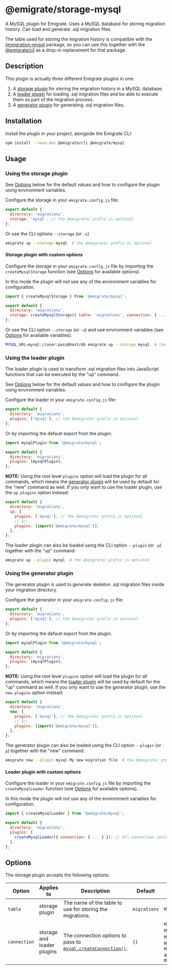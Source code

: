 # @emigrate/storage-mysql

A MySQL plugin for Emigrate. Uses a MySQL database for storing migration history. Can load and generate .sql migration files.

The table used for storing the migration history is compatible with the [immigration-mysql](https://github.com/joakimbeng/immigration-mysql) package, so you can use this together with the [@emigrate/cli](../cli) as a drop-in replacement for that package.

## Description

This plugin is actually three different Emigrate plugins in one:

1. A [storage plugin](#using-the-storage-plugin) for storing the migration history in a MySQL database.
2. A [loader plugin](#using-the-loader-plugin) for loading .sql migration files and be able to execute them as part of the migration process.
3. A [generator plugin](#using-the-generator-plugin) for generating .sql migration files.

## Installation

Install the plugin in your project, alongside the Emigrate CLI:

```bash
npm install --save-dev @emigrate/cli @emigrate/mysql
```

## Usage

### Using the storage plugin

See [Options](#options) below for the default values and how to configure the plugin using environment variables.

Configure the storage in your `emigrate.config.js` file:

```js
export default {
  directory: 'migrations',
  storage: 'mysql', // the @emigrate/ prefix is optional
};
```

Or use the CLI options `--storage` (or `-s`)

```bash
emigrate up --storage mysql  # the @emigrate/ prefix is optional
```

#### Storage plugin with custom options

Configure the storage in your `emigrate.config.js` file by importing the `createMysqlStorage` function (see [Options](#options) for available options).

In this mode the plugin will _not_ use any of the environment variables for configuration.

```js
import { createMysqlStorage } from '@emigrate/mysql';

export default {
  directory: 'migrations',
  storage: createMysqlStorage({ table: 'migrations', connection: { ... } }), // All connection options are passed to mysql.createConnection()
};
```

Or use the CLI option `--storage` (or `-s`) and use environment variables (see [Options](#options) for available variables).

```bash
MYSQL_URL=mysql://user:pass@host/db emigrate up --storage mysql  # the @emigrate/ prefix is optional
```

### Using the loader plugin

The loader plugin is used to transform .sql migration files into JavaScript functions that can be executed by the "up" command.

See [Options](#options) below for the default values and how to configure the plugin using environment variables.

Configure the loader in your `emigrate.config.js` file:

```js
export default {
  directory: 'migrations',
  plugins: ['mysql'], // the @emigrate/ prefix is optional
};
```

Or by importing the default export from the plugin:

```js
import mysqlPlugin from '@emigrate/mysql';

export default {
  directory: 'migrations',
  plugins: [mysqlPlugin],
};
```

**NOTE:** Using the root level `plugins` option will load the plugin for all commands, which means the [generator plugin](#using-the-generator-plugin) will be used by default for the "new" command as well. If you only want to use the loader plugin, use the `up.plugins` option instead:

```js
export default {
  directory: 'migrations',
  up: {
    plugins: ['mysql'], // the @emigrate/ prefix is optional
    // or:
    plugins: [import('@emigrate/mysql')],
  },
};
```

The loader plugin can also be loaded using the CLI option `--plugin` (or `-p`) together with the "up" command:

```bash
emigrate up --plugin mysql  # the @emigrate/ prefix is optional
```

### Using the generator plugin

The generator plugin is used to generate skeleton .sql migration files inside your migration directory.

Configure the generator in your `emigrate.config.js` file:

```js
export default {
  directory: 'migrations',
  plugins: ['mysql'], // the @emigrate/ prefix is optional
};
```

Or by importing the default export from the plugin:

```js
import mysqlPlugin from '@emigrate/mysql';

export default {
  directory: 'migrations',
  plugins: [mysqlPlugin],
};
```

**NOTE:** Using the root level `plugins` option will load the plugin for all commands, which means the [loader plugin](#using-the-loader-plugin) will be used by default for the "up" command as well. If you only want to use the generator plugin, use the `new.plugins` option instead:

```js
export default {
  directory: 'migrations',
  new: {
    plugins: ['mysql'], // the @emigrate/ prefix is optional
    // or:
    plugins: [import('@emigrate/mysql')],
  },
};
```

The generator plugin can also be loaded using the CLI option `--plugin` (or `-p`) together with the "new" command:

```bash
emigrate new --plugin mysql My new migration file  # the @emigrate/ prefix is optional
```

#### Loader plugin with custom options

Configure the loader in your `emigrate.config.js` file by importing the `createMysqlLoader` function (see [Options](#options) for available options).

In this mode the plugin will _not_ use any of the environment variables for configuration.

```js
import { createMysqlLoader } from '@emigrate/mysql';

export default {
  directory: 'migrations',
  plugins: [
    createMysqlLoader({ connection: { ... } }), // All connection options are passed to mysql.createConnection()
  ],
};
```

## Options

The storage plugin accepts the following options:

| Option       | Applies to                 | Description                                                                                                          | Default      | Environment variable                                                                           |
| ------------ | -------------------------- | -------------------------------------------------------------------------------------------------------------------- | ------------ | ---------------------------------------------------------------------------------------------- |
| `table`      | storage plugin             | The name of the table to use for storing the migrations.                                                             | `migrations` | `MYSQL_TABLE`                                                                                  |
| `connection` | storage and loader plugins | The connection options to pass to [`mysql.createConnection()`](https://github.com/mysqljs/mysql#connection-options). | `{}`         | `MYSQL_URL` or `MYSQL_HOST`, `MYSQL_PORT`, `MYSQL_USER`, `MYSQL_PASSWORD` and `MYSQL_DATABASE` |

